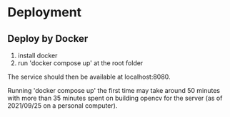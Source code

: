 # Deployment

## Deploy by Docker

1. install docker
2. run 'docker compose up' at the root folder

The service should then be available at localhost:8080.

Running 'docker compose up' the first time may take around 50 minutes with more than 35 minutes spent on building opencv for the server (as of 2021/09/25 on a personal computer).

